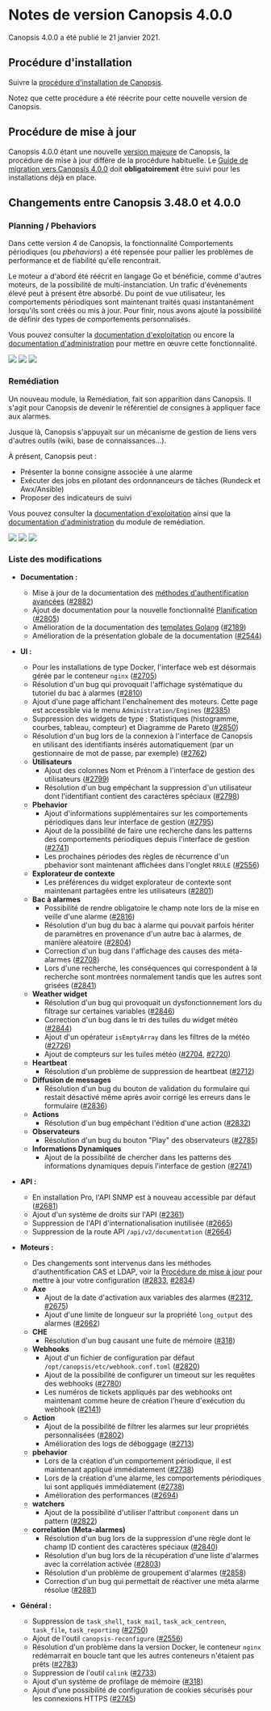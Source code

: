 # Notes de version Canopsis 4.0.0

Canopsis 4.0.0 a été publié le 21 janvier 2021.

## Procédure d'installation

Suivre la [procédure d'installation de Canopsis](../guide-administration/installation/index.md).

Notez que cette procédure a été réécrite pour cette nouvelle version de Canopsis.

## Procédure de mise à jour

Canopsis 4.0.0 étant une nouvelle [version majeure](../guide-administration/mise-a-jour/numeros-version-canopsis.md) de Canopsis, la procédure de mise à jour diffère de la procédure habituelle. Le [Guide de migration vers Canopsis 4.0.0](migration/migration-4.0.0.md) doit **obligatoirement** être suivi pour les installations déjà en place.

## Changements entre Canopsis 3.48.0 et 4.0.0

### Planning / Pbehaviors

Dans cette version 4 de Canopsis, la fonctionnalité Comportements périodiques (ou *pbehaviors*) a été repensée pour pallier les problèmes de performance et de fiabilité qu'elle rencontrait.

Le moteur a d'abord été réécrit en langage Go et bénéficie, comme d'autres moteurs, de la possibilité de multi-instanciation. Un trafic d'événements élevé peut à présent être absorbé.
Du point de vue utilisateur, les comportements périodiques sont maintenant traités quasi instantanément lorsqu'ils sont créés ou mis à jour.
Pour finir, nous avons ajouté la possibilité de définir des types de comportements personnalisés.

Vous pouvez consulter la [documentation d'exploitation](../guide-utilisation/cas-d-usage/comportements_periodiques.md) ou encore la [documentation d'administration](../guide-administration/moteurs/moteur-pbehavior.md) pour mettre en œuvre cette fonctionnalité.

![](./img/4.0.0-planning-1.png)
![](./img/4.0.0-planning-2.png)
![](./img/4.0.0-planning-3.png)

### Remédiation

Un nouveau module, la Remédiation, fait son apparition dans Canopsis. Il s'agit pour Canopsis de devenir le référentiel de consignes à appliquer face aux alarmes.

Jusque là, Canopsis s'appuyait sur un mécanisme de gestion de liens vers d'autres outils (wiki, base de connaissances…).

À présent, Canopsis peut :

* Présenter la bonne consigne associée à une alarme
* Exécuter des jobs en pilotant des ordonnanceurs de tâches (Rundeck et Awx/Ansible)
* Proposer des indicateurs de suivi

Vous pouvez consulter la [documentation d'exploitation](../guide-utilisation/remediation/index.md) ainsi que la [documentation d'administration](../guide-administration/remediation/index.md) du module de remédiation.

![](./img/4.0.0-remediation-1.png)
![](./img/4.0.0-remediation-2.png)
![](./img/4.0.0-remediation-3.png)

### Liste des modifications

*  **Documentation :**
    * Mise à jour de la documentation des [méthodes d'authentification avancées](../guide-administration/administration-avancee/methodes-authentification-avancees.md) ([#2882](https://git.canopsis.net/canopsis/canopsis/-/issues/2882))
    * Ajout de documentation pour la nouvelle fonctionnalité [Planification](../guide-administration/moteurs/moteur-pbehavior.md) ([#2805](https://git.canopsis.net/canopsis/canopsis/-/issues/2805))
    * Amélioration de la documentation des [templates Golang](../guide-utilisation/templates-go/) ([#2189](https://git.canopsis.net/canopsis/canopsis/-/issues/2189))
    * Amélioration de la présentation globale de la documentation ([#2544](https://git.canopsis.net/canopsis/canopsis/-/issues/2544))
*  **UI :**
    * Pour les installations de type Docker, l'interface web est désormais gérée par le conteneur `nginx` ([#2705](https://git.canopsis.net/canopsis/canopsis/-/issues/2705))
    * Résolution d'un bug qui provoquait l'affichage systématique du tutoriel du bac à alarmes ([#2810](https://git.canopsis.net/canopsis/canopsis/-/issues/2810))
    * Ajout d'une page affichant l'enchaînement des moteurs. Cette page est accessible via le menu `Administration/Engines` ([#2385](https://git.canopsis.net/canopsis/canopsis/-/issues/2385))
    * Suppression des widgets de type : Statistiques (histogramme, courbes, tableau, compteur) et Diagramme de Pareto ([#2850](https://git.canopsis.net/canopsis/canopsis/-/issues/2850))
    * Résolution d'un bug lors de la connexion à l'interface de Canopsis en utilisant des identifiants insérés automatiquement (par un gestionnaire de mot de passe, par exemple) ([#2762](https://git.canopsis.net/canopsis/canopsis/-/issues/2762))
    * **Utilisateurs**
        * Ajout des colonnes Nom et Prénom à l'interface de gestion des utilisateurs ([#2799](https://git.canopsis.net/canopsis/canopsis/-/issues/2799))
        * Résolution d'un bug empêchant la suppression d'un utilisateur dont l'identifiant contient des caractères spéciaux ([#2798](https://git.canopsis.net/canopsis/canopsis/-/issues/2798))
    * **Pbehavior**
        * Ajout d'informations supplémentaires sur les comportements périodiques dans leur interface de gestion ([#2795](https://git.canopsis.net/canopsis/canopsis/-/issues/2795))
        * Ajout de la possibilité de faire une recherche dans les patterns des comportements périodiques depuis l'interface de gestion ([#2741](https://git.canopsis.net/canopsis/canopsis/-/issues/2741))
        * Les prochaines périodes des règles de récurrence d'un pbehavior sont maintenant affichées dans l'onglet `RRULE` ([#2556](https://git.canopsis.net/canopsis/canopsis/-/issues/2556))
    * **Explorateur de contexte**
        * Les préférences du widget explorateur de contexte sont maintenant partagées entre les utilisateurs ([#2801](https://git.canopsis.net/canopsis/canopsis/-/issues/2801))
    * **Bac à alarmes**
        * Possibilité de rendre obligatoire le champ note lors de la mise en veille d'une alarme ([#2816](https://git.canopsis.net/canopsis/canopsis/-/issues/2816))
        * Résolution d'un bug du bac à alarme qui pouvait parfois hériter de paramètres en provenance d'un autre bac à alarmes, de manière aléatoire ([#2804](https://git.canopsis.net/canopsis/canopsis/-/issues/2804))
        * Correction d'un bug dans l'affichage des causes des méta-alarmes ([#2708](https://git.canopsis.net/canopsis/canopsis/-/issues/2708))
        * Lors d'une recherche, les conséquences qui correspondent à la recherche sont montrées normalement tandis que les autres sont grisées ([#2841](https://git.canopsis.net/canopsis/canopsis/-/issues/2841))
    * **Weather widget**
        * Résolution d'un bug qui provoquait un dysfonctionnement lors du filtrage sur certaines variables ([#2846](https://git.canopsis.net/canopsis/canopsis/-/issues/2846))
        * Correction d'un bug dans le tri des tuiles du widget météo ([#2844](https://git.canopsis.net/canopsis/canopsis/-/issues/2844))
        * Ajout d'un opérateur `isEmptyArray` dans les filtres de la météo ([#2726](https://git.canopsis.net/canopsis/canopsis/-/issues/2726))
        * Ajout de compteurs sur les tuiles météo ([#2704](https://git.canopsis.net/canopsis/canopsis/-/issues/2704), [#2720](https://git.canopsis.net/canopsis/canopsis/-/issues/2720))
    * **Heartbeat**
        * Résolution d'un problème de suppression de heartbeat ([#2712](https://git.canopsis.net/canopsis/canopsis/-/issues/2712))
    * **Diffusion de messages**
        * Résolution d'un bug du bouton de validation du formulaire qui restait désactivé même après avoir corrigé les erreurs dans le formulaire ([#2836](https://git.canopsis.net/canopsis/canopsis/-/issues/2836))
    * **Actions**
        * Résolution d'un bug empêchant l'édition d'une action ([#2832](https://git.canopsis.net/canopsis/canopsis/-/issues/2832))
    * **Observateurs**
        * Résolution d'un bug du bouton "Play" des observateurs ([#2785](https://git.canopsis.net/canopsis/canopsis/-/issues/2785))
    * **Informations Dynamiques**
        * Ajout de la possibilité de chercher dans les patterns des informations dynamiques depuis l'interface de gestion ([#2741](https://git.canopsis.net/canopsis/canopsis/-/issues/2741))

*  **API :**
    * En installation Pro, l'API SNMP est à nouveau accessible par défaut ([#2681](https://git.canopsis.net/canopsis/canopsis/-/issues/2681))
    * Ajout d'un système de droits sur l'API ([#2361](https://git.canopsis.net/canopsis/canopsis/-/issues/2361))
    * Suppression de l'API d'internationalisation inutilisée ([#2665](https://git.canopsis.net/canopsis/canopsis/-/issues/2665))
    * Suppression de la route API `/api/v2/documentation` ([#2664](https://git.canopsis.net/canopsis/canopsis/-/issues/2664))
*  **Moteurs :**
    * Des changements sont intervenus dans les méthodes d'authentification CAS et LDAP, voir la [Procédure de mise à jour](#procedure-de-mise-a-jour) pour mettre à jour votre configuration ([#2833](https://git.canopsis.net/canopsis/canopsis/-/issues/2833), [#2834](https://git.canopsis.net/canopsis/canopsis/-/issues/2834))
    * **Axe**
        * Ajout de la date d'activation aux variables des alarmes ([#2312](https://git.canopsis.net/canopsis/canopsis/-/issues/2312), [#2675](https://git.canopsis.net/canopsis/canopsis/-/issues/2675))
        * Ajout d'une limite de longueur sur la propriété `long_output` des alarmes ([#2662](https://git.canopsis.net/canopsis/canopsis/-/issues/2662))
    * **CHE**
        * Résolution d'un bug causant une fuite de mémoire ([#318](https://git.canopsis.net/canopsis/go-engines/-/issues/318))
    * **Webhooks**
        * Ajout d'un fichier de configuration par défaut `/opt/canopsis/etc/webhook.conf.toml` ([#2820](https://git.canopsis.net/canopsis/canopsis/-/issues/2820))
        * Ajout de la possibilité de configurer un timeout sur les requêtes des webhooks ([#2780](https://git.canopsis.net/canopsis/canopsis/-/issues/2780))
        * Les numéros de tickets appliqués par des webhooks ont maintenant comme heure de création l'heure d'exécution du webhook ([#2141](https://git.canopsis.net/canopsis/canopsis/-/issues/2141))
    * **Action**
        * Ajout de la possibilité de filtrer les alarmes sur leur propriétés personnalisées ([#2802](https://git.canopsis.net/canopsis/canopsis/-/issues/2802))
        * Amélioration des logs de déboggage ([#2713](https://git.canopsis.net/canopsis/canopsis/-/issues/2713))
    * **pbehavior**
        * Lors de la création d'un comportement périodique, il est maintenant appliqué immédiatement ([#2738](https://git.canopsis.net/canopsis/canopsis/-/issues/2738))
        * Lors de la création d'une alarme, les comportements périodiques lui sont appliqués immédiatement ([#2738](https://git.canopsis.net/canopsis/canopsis/-/issues/2738))
        * Amélioration des performances ([#2694](https://git.canopsis.net/canopsis/canopsis/-/issues/2694))
    * **watchers**
        * Ajout de la possibilité d'utiliser l'attribut `component` dans un pattern ([#2822](https://git.canopsis.net/canopsis/canopsis/-/issues/2822))
    * **correlation (Meta-alarmes)**
        * Résolution d'un bug lors de la suppression d'une règle dont le champ ID contient des caractères spéciaux ([#2840](https://git.canopsis.net/canopsis/canopsis/-/issues/2840))
        * Résolution d'un bug lors de la récupération d'une liste d'alarmes avec la corrélation activée ([#2803](https://git.canopsis.net/canopsis/canopsis/-/issues/2803))
        * Résolution d'un problème de groupement d'alarmes ([#2858](https://git.canopsis.net/canopsis/canopsis/-/issues/2858))
        * Correction d'un bug qui permettait de réactiver une méta alarme résolue ([#2881](https://git.canopsis.net/canopsis/canopsis/-/issues/2881))
*  **Général :**
    * Suppression de `task_shell`, `task_mail`, `task_ack_centreon`, `task_file`, `task_reporting` ([#2750](https://git.canopsis.net/canopsis/canopsis/-/issues/2750))
    * Ajout de l'outil `canopsis-reconfigure` ([#2556](https://git.canopsis.net/canopsis/canopsis/-/issues/2556))
    * Résolution d'un problème dans la version Docker, le conteneur `nginx` redémarrait en boucle tant que les autres conteneurs n'étaient pas prêts ([#2783](https://git.canopsis.net/canopsis/canopsis/-/issues/2783))
    * Suppression de l'outil `calink` ([#2733](https://git.canopsis.net/canopsis/canopsis/-/issues/2733))
    * Ajout d'un système de profilage de mémoire ([#318](https://git.canopsis.net/canopsis/go-engines/-/issues/318))
    * Ajout d'une possibilité de configuration de cookies sécurisés pour les connexions HTTPS ([#2745](https://git.canopsis.net/canopsis/canopsis/-/issues/2745))
